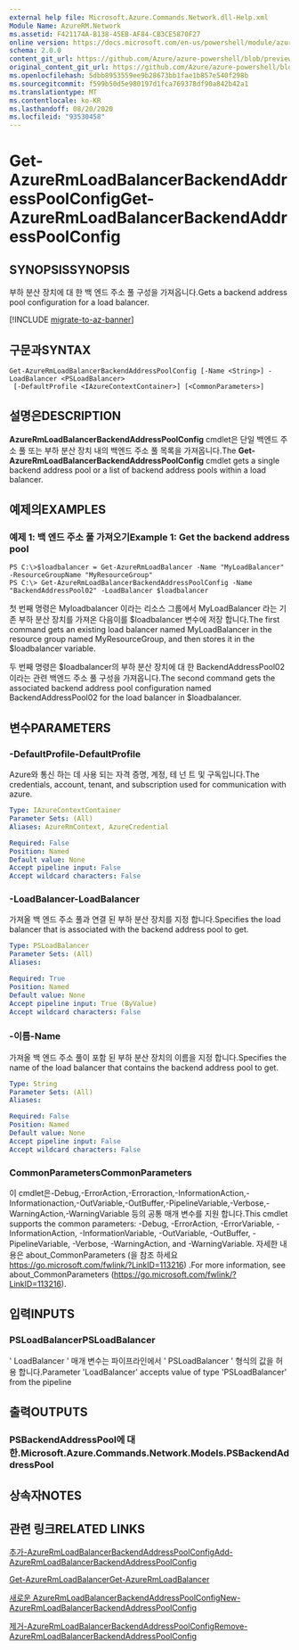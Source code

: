 ```yaml
---
external help file: Microsoft.Azure.Commands.Network.dll-Help.xml
Module Name: AzureRM.Network
ms.assetid: F421174A-B138-45EB-AF84-CB3CE5870F27
online version: https://docs.microsoft.com/en-us/powershell/module/azurerm.network/get-azurermloadbalancerbackendaddresspoolconfig
schema: 2.0.0
content_git_url: https://github.com/Azure/azure-powershell/blob/preview/src/ResourceManager/Network/Commands.Network/help/Get-AzureRmLoadBalancerBackendAddressPoolConfig.md
original_content_git_url: https://github.com/Azure/azure-powershell/blob/preview/src/ResourceManager/Network/Commands.Network/help/Get-AzureRmLoadBalancerBackendAddressPoolConfig.md
ms.openlocfilehash: 5dbb8953559ee9b28673bb1fae1b857e540f298b
ms.sourcegitcommit: f599b50d5e980197d1fca769378df90a842b42a1
ms.translationtype: MT
ms.contentlocale: ko-KR
ms.lasthandoff: 08/20/2020
ms.locfileid: "93530458"
---
```

# <span data-ttu-id="28edf-101">Get-AzureRmLoadBalancerBackendAddressPoolConfig</span><span class="sxs-lookup"><span data-stu-id="28edf-101">Get-AzureRmLoadBalancerBackendAddressPoolConfig</span></span>

## <span data-ttu-id="28edf-102">SYNOPSIS</span><span class="sxs-lookup"><span data-stu-id="28edf-102">SYNOPSIS</span></span>
<span data-ttu-id="28edf-103">부하 분산 장치에 대 한 백 엔드 주소 풀 구성을 가져옵니다.</span><span class="sxs-lookup"><span data-stu-id="28edf-103">Gets a backend address pool configuration for a load balancer.</span></span>

[!INCLUDE [migrate-to-az-banner](../../includes/migrate-to-az-banner.md)]

## <span data-ttu-id="28edf-104">구문과</span><span class="sxs-lookup"><span data-stu-id="28edf-104">SYNTAX</span></span>

```
Get-AzureRmLoadBalancerBackendAddressPoolConfig [-Name <String>] -LoadBalancer <PSLoadBalancer>
 [-DefaultProfile <IAzureContextContainer>] [<CommonParameters>]
```

## <span data-ttu-id="28edf-105">설명은</span><span class="sxs-lookup"><span data-stu-id="28edf-105">DESCRIPTION</span></span>
<span data-ttu-id="28edf-106">**AzureRmLoadBalancerBackendAddressPoolConfig** cmdlet은 단일 백엔드 주소 풀 또는 부하 분산 장치 내의 백엔드 주소 풀 목록을 가져옵니다.</span><span class="sxs-lookup"><span data-stu-id="28edf-106">The **Get-AzureRmLoadBalancerBackendAddressPoolConfig** cmdlet gets a single backend address pool or a list of backend address pools within a load balancer.</span></span>

## <span data-ttu-id="28edf-107">예제의</span><span class="sxs-lookup"><span data-stu-id="28edf-107">EXAMPLES</span></span>

### <span data-ttu-id="28edf-108">예제 1: 백 엔드 주소 풀 가져오기</span><span class="sxs-lookup"><span data-stu-id="28edf-108">Example 1: Get the backend address pool</span></span>
```
PS C:\>$loadbalancer = Get-AzureRmLoadBalancer -Name "MyLoadBalancer" -ResourceGroupName "MyResourceGroup"
PS C:\> Get-AzureRmLoadBalancerBackendAddressPoolConfig -Name "BackendAddressPool02" -LoadBalancer $loadbalancer
```

<span data-ttu-id="28edf-109">첫 번째 명령은 Myloadbalancer 이라는 리소스 그룹에서 MyLoadBalancer 라는 기존 부하 분산 장치를 가져온 다음이를 $loadbalancer 변수에 저장 합니다.</span><span class="sxs-lookup"><span data-stu-id="28edf-109">The first command gets an existing load balancer named MyLoadBalancer in the resource group named MyResourceGroup, and then stores it in the $loadbalancer variable.</span></span>

<span data-ttu-id="28edf-110">두 번째 명령은 $loadbalancer의 부하 분산 장치에 대 한 BackendAddressPool02 이라는 관련 백엔드 주소 풀 구성을 가져옵니다.</span><span class="sxs-lookup"><span data-stu-id="28edf-110">The second command gets the associated backend address pool configuration named BackendAddressPool02 for the load balancer in $loadbalancer.</span></span>

## <span data-ttu-id="28edf-111">변수</span><span class="sxs-lookup"><span data-stu-id="28edf-111">PARAMETERS</span></span>

### <span data-ttu-id="28edf-112">-DefaultProfile</span><span class="sxs-lookup"><span data-stu-id="28edf-112">-DefaultProfile</span></span>
<span data-ttu-id="28edf-113">Azure와 통신 하는 데 사용 되는 자격 증명, 계정, 테 넌 트 및 구독입니다.</span><span class="sxs-lookup"><span data-stu-id="28edf-113">The credentials, account, tenant, and subscription used for communication with azure.</span></span>

```yaml
Type: IAzureContextContainer
Parameter Sets: (All)
Aliases: AzureRmContext, AzureCredential

Required: False
Position: Named
Default value: None
Accept pipeline input: False
Accept wildcard characters: False
```

### <span data-ttu-id="28edf-114">-LoadBalancer</span><span class="sxs-lookup"><span data-stu-id="28edf-114">-LoadBalancer</span></span>
<span data-ttu-id="28edf-115">가져올 백 엔드 주소 풀과 연결 된 부하 분산 장치를 지정 합니다.</span><span class="sxs-lookup"><span data-stu-id="28edf-115">Specifies the load balancer that is associated with the backend address pool to get.</span></span>

```yaml
Type: PSLoadBalancer
Parameter Sets: (All)
Aliases: 

Required: True
Position: Named
Default value: None
Accept pipeline input: True (ByValue)
Accept wildcard characters: False
```

### <span data-ttu-id="28edf-116">-이름</span><span class="sxs-lookup"><span data-stu-id="28edf-116">-Name</span></span>
<span data-ttu-id="28edf-117">가져올 백 엔드 주소 풀이 포함 된 부하 분산 장치의 이름을 지정 합니다.</span><span class="sxs-lookup"><span data-stu-id="28edf-117">Specifies the name of the load balancer that contains the backend address pool to get.</span></span>

```yaml
Type: String
Parameter Sets: (All)
Aliases: 

Required: False
Position: Named
Default value: None
Accept pipeline input: False
Accept wildcard characters: False
```

### <span data-ttu-id="28edf-118">CommonParameters</span><span class="sxs-lookup"><span data-stu-id="28edf-118">CommonParameters</span></span>
<span data-ttu-id="28edf-119">이 cmdlet은-Debug,-ErrorAction,-Erroraction,-InformationAction,-Informationaction,-OutVariable,-OutBuffer,-PipelineVariable,-Verbose,-WarningAction,-WarningVariable 등의 공통 매개 변수를 지원 합니다.</span><span class="sxs-lookup"><span data-stu-id="28edf-119">This cmdlet supports the common parameters: -Debug, -ErrorAction, -ErrorVariable, -InformationAction, -InformationVariable, -OutVariable, -OutBuffer, -PipelineVariable, -Verbose, -WarningAction, and -WarningVariable.</span></span> <span data-ttu-id="28edf-120">자세한 내용은 about_CommonParameters (을 참조 하세요 https://go.microsoft.com/fwlink/?LinkID=113216) .</span><span class="sxs-lookup"><span data-stu-id="28edf-120">For more information, see about_CommonParameters (https://go.microsoft.com/fwlink/?LinkID=113216).</span></span>

## <span data-ttu-id="28edf-121">입력</span><span class="sxs-lookup"><span data-stu-id="28edf-121">INPUTS</span></span>

### <span data-ttu-id="28edf-122">PSLoadBalancer</span><span class="sxs-lookup"><span data-stu-id="28edf-122">PSLoadBalancer</span></span>
<span data-ttu-id="28edf-123">' LoadBalancer ' 매개 변수는 파이프라인에서 ' PSLoadBalancer ' 형식의 값을 허용 합니다.</span><span class="sxs-lookup"><span data-stu-id="28edf-123">Parameter 'LoadBalancer' accepts value of type 'PSLoadBalancer' from the pipeline</span></span>

## <span data-ttu-id="28edf-124">출력</span><span class="sxs-lookup"><span data-stu-id="28edf-124">OUTPUTS</span></span>

### <span data-ttu-id="28edf-125">PSBackendAddressPool에 대 한.</span><span class="sxs-lookup"><span data-stu-id="28edf-125">Microsoft.Azure.Commands.Network.Models.PSBackendAddressPool</span></span>

## <span data-ttu-id="28edf-126">상속자</span><span class="sxs-lookup"><span data-stu-id="28edf-126">NOTES</span></span>

## <span data-ttu-id="28edf-127">관련 링크</span><span class="sxs-lookup"><span data-stu-id="28edf-127">RELATED LINKS</span></span>

[<span data-ttu-id="28edf-128">추가-AzureRmLoadBalancerBackendAddressPoolConfig</span><span class="sxs-lookup"><span data-stu-id="28edf-128">Add-AzureRmLoadBalancerBackendAddressPoolConfig</span></span>](./Add-AzureRmLoadBalancerBackendAddressPoolConfig.md)

[<span data-ttu-id="28edf-129">Get-AzureRmLoadBalancer</span><span class="sxs-lookup"><span data-stu-id="28edf-129">Get-AzureRmLoadBalancer</span></span>](./Get-AzureRmLoadBalancer.md)

[<span data-ttu-id="28edf-130">새로운 AzureRmLoadBalancerBackendAddressPoolConfig</span><span class="sxs-lookup"><span data-stu-id="28edf-130">New-AzureRmLoadBalancerBackendAddressPoolConfig</span></span>](./New-AzureRmLoadBalancerBackendAddressPoolConfig.md)

[<span data-ttu-id="28edf-131">제거-AzureRmLoadBalancerBackendAddressPoolConfig</span><span class="sxs-lookup"><span data-stu-id="28edf-131">Remove-AzureRmLoadBalancerBackendAddressPoolConfig</span></span>](./Remove-AzureRmLoadBalancerBackendAddressPoolConfig.md)


